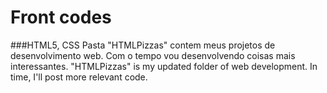 # Front codes
###HTML5, CSS
Pasta "HTMLPizzas" contem meus projetos de desenvolvimento web. Com o tempo vou desenvolvendo coisas mais interessantes.
"HTMLPizzas" is my updated folder of web development. In time, I'll post more relevant code. 
